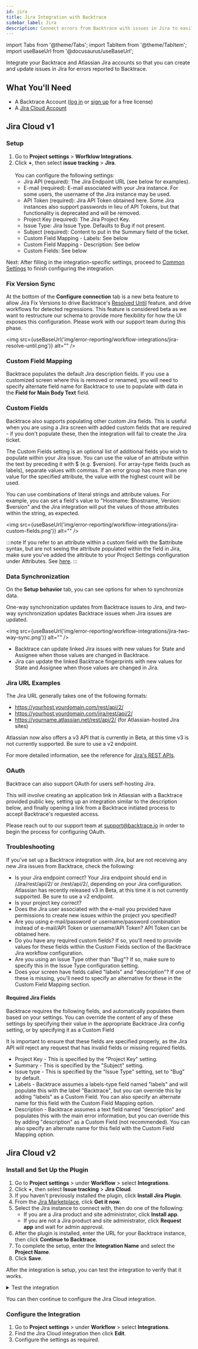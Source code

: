 ```yaml
---
id: jira
title: Jira Integration with Backtrace
sidebar_label: Jira
description: Connect errors from Backtrace with issues in Jira to easily manage and track bug fixes.
---
```


import Tabs from '@theme/Tabs';
import TabItem from '@theme/TabItem';
import useBaseUrl from '@docusaurus/useBaseUrl';

Integrate your Backtrace and Atlassian Jira accounts so that you can create and update issues in Jira for errors reported to Backtrace.

## What You'll Need
- A Backtrace Account ([log in](https://backtrace.io/login) or [sign up](https://backtrace.io/sign-up) for a free license)
- A [Jira Cloud Account](https://www.atlassian.com/software/jira)

## Jira Cloud v1
### Setup
1. Go to **Project settings** > **Worfklow Integrations**.
1. Click **+**, then select **issue tracking** > **Jira**. <br></br>
    You can configure the following settings:
    - Jira API (required): The Jira Endpoint URL (see below for examples).
    - E-mail (required): E-mail associated with your Jira instance. For some users, the username of the Jira instance may be used.
    - API Token (required): Jira API Token obtained here. Some Jira instances also support passwords in lieu of API Tokens, but that functionality is deprecated and will be removed.
    - Project Key (required): The Jira Project Key.
    - Issue Type: Jira Issue Type. Defaults to Bug if not present.
    - Subject (required): Content to put in the Summary field of the ticket.
    - Custom Field Mapping - Labels: See below
    - Custom Field Mapping - Description: See below
    - Custom Fields: See below

Next: After filling in the integration-specific settings, proceed to [Common Settings](/error-reporting/workflow-integrations/common-settings) to finish configuring the integration.


### Fix Version Sync
At the bottom of the **Configure connection** tab is a new beta feature to allow Jira Fix Versions to drive Backtrace's [Resolved Until](/error-reporting/web-console/triage/#reopen-criteria---mute-or-resolve-until) feature, and drive workflows for detected regressions. This feature is considered beta as we want to restructure our schema to provide more flexibility for how the UI exposes this configuration. Please work with our support team during this phase.

<img src={useBaseUrl('img/error-reporting/workflow-integrations/jira-resolve-until.png')} alt="" />

### Custom Field Mapping
Backtrace populates the default Jira description fields. If you use a customized screen where this is removed or renamed, you will need to specify alternate field name for Backtrace to use to populate with data in the **Field for Main Body Text** field.  

### Custom Fields
Backtrace also supports populating other custom Jira fields. This is useful when you are using a Jira screen with added custom fields that are required - if you don't populate these, then the integration will fail to create the Jira ticket.

The Custom Fields setting is an optional list of additional fields you wish to populate within your Jira issue. You can use the value of an attribute within the text by preceding it with $ (e.g. $version). For array-type fields (such as labels), separate values with commas. If an error group has more than one value for the specified attribute, the value with the highest count will be used.

You can use combinations of literal strings and attribute values. For example, you can set a field's value to "Hostname: $hostname, Version: $version" and the Jira integration will put the values of those attributes within the string, as expected.

<img src={useBaseUrl('img/error-reporting/workflow-integrations/jira-custom-fields.png')} alt="" />

:::note
 If you refer to an attribute within a custom field with the $attribute syntax, but are not seeing the attribute populated within the field in Jira, make sure you've added the attribute to your Project Settings configuration under Attributes. See [here](/error-reporting/project-setup/attributes/).
:::

### Data Synchronization
On the **Setup behavior** tab, you can see options for when to synchronize data.

One-way synchronization  updates from Backtrace issues to Jira, and two-way synchronization updates Backtrace issues when Jira issues are updated.

<img src={useBaseUrl('img/error-reporting/workflow-integrations/jira-two-way-sync.png')} alt="" />

- Backtrace can update linked Jira issues with new values for State and Assignee when those values are changed in Backtrace.
- Jira can update the linked Backtrace fingerprints with new values for State and Assignee when those values are changed in Jira.


### Jira URL Examples
The Jira URL generally takes one of the following formats:
- https://yourhost.yourdomain.com/rest/api/2/
- https://yourhost.yourdomain.com/jira/rest/api/2/
- https://yourname.atlassian.net/rest/api/2/ (for Atlassian-hosted Jira sites)

Atlassian now also offers a v3 API that is currently in Beta, at this time v3 is not currently supported. Be sure to use a v2 endpoint.

For more detailed information, see the reference for [Jira's REST APIs](https://developer.atlassian.com/server/jira/platform/rest-apis/). 

### OAuth
Backtrace can also support OAuth for users self-hosting Jira. 

This will involve creating an application link in Atlassian with a Backtrace provided public key, setting up an integration similar to the description below, and finally opening a link from a Backtrace initiated process to accept Backtrace's requested access.

Please reach out to our support team at support@backtrace.io in order to begin the process for configuring OAuth.

### Troubleshooting
If you've set up a Backtrace integration with Jira, but are not receiving any new Jira issues from Backtrace, check the following:
- Is your Jira endpoint correct? Your Jira endpoint should end in /Jira/rest/api/2/  or /rest/api/2/, depending on your Jira configuration. Atlassian has recently released v3 in Beta, at this time it is not currently supported. Be sure to use a v2 endpoint.
- Is your project key correct?  
- Does the Jira user associated with the e-mail you provided have permissions to create new issues within the project you specified?
- Are you using e-mail/password or username/password combination instead of e-mail/API Token or username/API Token? API Token can be obtained here.
- Do you have any required custom fields? If so, you'll need to provide values for these fields within the Custom Fields section of the Backtrace Jira workflow configuration.
- Are you using an Issue Type other than "Bug"? If so, make sure to specify this in the Issue Type configuration setting.
- Does your screen have fields called "labels" and "description"? If one of these is missing, you'll need to specify an alternative for these in the Custom Field Mapping section.

#### Required Jira Fields

Backtrace requires the following fields, and automatically populates them based on your settings. You can override the content of any of these settings by specifying their value in the appropriate Backtrace Jira config setting, or by specifying it as a Custom Field

It is important to ensure that these fields are specified properly, as the Jira API will reject any request that has invalid fields or missing required fields.

- Project Key - This is specified by the "Project Key" setting.
- Summary - This is specified by the "Subject" setting.
- Issue type - This is specified by the "Issue Type" setting, set to "Bug" by default.
- Labels - Backtrace assumes a labels-type field named "labels" and will populate this with the label "Backtrace", but you can override this by adding "labels" as a Custom Field. You can also specify an alternate name for this field with the Custom Field Mapping option.
- Description - Backtrace assumes a text field named "description" and populates this with the main error information, but you can override this by adding "description" as a Custom Field (not recommended). You can also specify an alternate name for this field with the Custom Field Mapping option.

## Jira Cloud v2

### Install and Set Up the Plugin

1. Go to **Project settings** > under **Workflow** > select **Integrations**.
1. Click **+**, then select **Issue tracking** > **Jira Cloud**.
1. If you haven't previously installed the plugin, click **Install Jira Plugin**.
1. From the [Jira Marketplace](https://marketplace.atlassian.com/apps/1228456?tab=overview&hosting=cloud), click **Get it now**.
1. Select the Jira instance to connect with, then do one of the following:
    - If you are a Jira product and site administrator, click **Install app**.
    - If you are not a Jira product and site administrator, click **Request app** and wait for admin approval.
1. After the plugin is installed, enter the URL for your Backtrace instance, then click **Continue to Backtrace**.
1. To complete the setup, enter the **Integration Name** and select the **Project Name**.
1. Click **Save**.

After the integration is setup, you can test the integration to verify that it works.

<details>
<summary> Test the integration </summary>
<ol> 
<li>Go to <b>Project settings</b> > under <b>Workflow</b> > select <b>Integrations</b>.</li>
<li>Find the Jira Cloud integration then click <b>⌄</b>.</li>
<li>Click <b>Test integration</b>.</li>
</ol>
</details>

You can then continue to configure the Jira Cloud integration.

### Configure the Integration
1. Go to **Project settings** > under **Workflow** > select **Integrations**.
1. Find the Jira Cloud integration then click **Edit**. 
1. Configure the settings as required.
    

